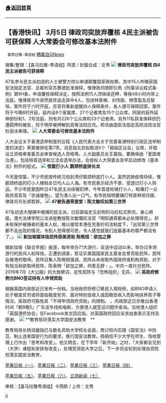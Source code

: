 ###  [:house:返回首頁](https://github.com/ourhimalayas/txt)
---

## 【香港快讯】 3月5日 律政司突放弃覆核 4民主派被告可获保释 人大常委会可修改基本法附件
` 喜馬拉雅-粵語組` [轉載自GNews](https://gnews.org/zh-hans/951682/)

搜集/整理：【喜马拉雅-粤语组】阿恩 / 封面合成：文粤
![]()![](https://gnews.org/wp-content/uploads/2021/03/image001-15.jpg)
**律政司突放弃覆核 四4民主派被告可获保释**

47名参与民主派初选的人士被警方控以串谋颠覆国家政权罪，其中15人昨晚获国安法指定法官、总裁判官苏惠德批准保释，惟律政司随即引用《刑事诉讼程式条例》第9H条，申请覆核保释决定，按照法例15人须继续还柙，等候48小时内带上法庭。惟律政司今突然放弃追击其中4人，包括林景楠、刘伟聪、杨雪盈及吕智恒，案件将于六时开庭，苏官将重新提醒四人保释条件，各人便可保释回家。案件将于今晚6时开庭，庭内设8个家属席、27个记者席及15个公众席。同层的庭外延伸部份和1、2号法庭，则有共226个公众席和33个记者席。另外11名获准保释但仍遭羁押的被告，将于明早被押解到高等法院应讯。聆讯由国安法指定高院法院法官杜丽冰审理。
![]()![](https://gnews.org/wp-content/uploads/2021/03/image002-3.jpg)
**人大常委会可修改基本法附件**

人大会议关于香港选举制度的议程《人民代表大会关于完善香港特别行政区选举制度的决定》草案被排在第7项，消息指北京拟取消5个「超级区议会」议席，并倡设立资格审查委员会审查候选人资格等。人大副委员长王晨指，要确保由「爱国者治港」，包括特首选举和立法会选举办法，会授权人大常委会及早启动修改《基本法》附件的程式。
![]()![](https://gnews.org/wp-content/uploads/2021/03/image003-13.jpg)
**惊蛰打小人 鹅颈桥底排长龙**

今天是惊蛰，不少市民按传统习俗到湾仔鹅颈桥底打小人。虽然武肺疫情持续，惟鹅颈桥底的打小人摊档全日均人山人海。有市民表示经济不景，望透过打小人转运。不少市民更因昨日47名民主派续被扣押，今年首度轮候打小人，盼痛打一众政府高官及「忠诚废物」，望为港人出一口气。有市民指明要痛打特首林郑月娥、律政司司长郑若骅。
![]()![](https://gnews.org/wp-content/uploads/2021/03/image004-8.jpg)
**47被告通宵提堂︱陈文敏叹如第三世界**

47名初选大搜捕中被捕的民主派，日前面临史无前例的马拉松式聆讯，身心俱疲。港大法律学院公法讲座教授陈文敏慨叹法官「明知通宵都未必处理得完」，却未有保护被捕者的基本人权，难以接受本港在完善的司法制度下，「出现第三世界都不会出现的情况，令到人觉得很可悲，令人感觉就我们连最基本的尊严都没有了。」
![]()![](https://gnews.org/wp-content/uploads/2021/03/image005-19.jpg)
**新加坡媒体指民阵获美资助 陈皓桓：欲加之罪**

据新加坡《联合早报》报道，每年举办7.1大游行、反送中运动以来，举办过多场游行的民间人权阵线，正遭到调查，若证实美国国家民主基金会曾资助民阵，民阵会被港府取缔。民阵召集人陈皓桓强调，民阵从未收取外国政府或机构资助，对于有指当局欲取缔民阵，陈表明「欲加之罪，何患无辞﹗」。中共一直针对民阵，2019年7月《大公报》的大放厥词，定性民阵与「恐怖组织」无异。
![]()![](https://gnews.org/wp-content/uploads/2021/03/image006-3.jpg)
**英政府修例允BNO签证持有人申领资助**

根据英国内政部近日发布一份档，当地政府将修订移民入境规例，如BNO申请人处于极度贫穷或将面临极度贫穷、面对特别低收入或因极低收入而影响扶养孩子等情况，英政府可豁免其「不得申领政府资助」的限制。 。内政部近日亦推出香港时间「朝9晚5」广东话专线和电邮，方便港人就签证问题作查询。当地港人组织「英国港侨协会」在Facebook发文回应指，对英国政府回应诉求由衷表示支持及感谢。
![]()![](https://gnews.org/wp-content/uploads/2021/03/image007-1.png)
**教育局将落实大学国安法教育　**

教育局局长杨润雄指已与数名资助大学校长会面，商讨校内实践《国安法》中防范、制止违害国安行为的要求，推行国安法教育。杨相信不少大学在师生、场地管理上已作出「思考和改变」。他又明言，在下学年「新开始」之时，「大家都会见到（大学）课程和安排有改变」，处理受资助大学之后，下一步将会轮到处理自资院校落实国安法教育。

[苹果日报（一）](https://hk.appledaily.com/local/20210305/DAOMLYQIIZD3RECSYPOHTEV554/)、[苹果日报（二）](https://hk.appledaily.com/local/20210305/UUR4M72CAZDTDCKIGQUV4EM74Q/)、[苹果日报（三）](https://hk.appledaily.com/local/20210305/5BZ56GSZSFBIRFSKXV5M4ORTJQ/)、[苹果日报（四）](https://hk.appledaily.com/local/20210305/DPGBMCN22ZEVBJVZLJXD2ZJVFY/)

[苹果日报（五）](https://hk.appledaily.com/local/20210305/T5WFRWLXZFHZHO3YUB2RW7J7UI/)、[苹果日报（六）](https://hk.appledaily.com/local/20210305/EM6ZOEX46NFNFPH7TWFYV2KHI4/)、[立场新闻（七）](https://www.thestandnews.com/politics/%E6%A5%8A%E6%BD%A4%E9%9B%84-%E5%B7%B2%E8%A6%8B%E8%B3%87%E5%8A%A9%E5%A4%A7%E5%AD%B8%E6%A0%A1%E9%95%B7-%E5%95%86%E8%90%BD%E5%AF%A6%E5%9C%8B%E5%AE%89%E6%B3%95%E6%95%99%E8%82%B2-%E4%B8%8B%E5%AD%B8%E5%B9%B4-%E8%AA%B2%E7%A8%8B%E5%8F%8A%E5%AE%89%E6%8E%92-%E6%9C%89%E6%94%B9%E8%AE%8A/)

审核：【喜马拉雅粤语组】卡西欧 / 上传：文粤

0
